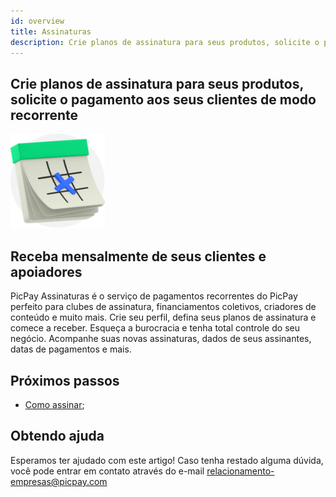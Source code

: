 ```yaml
---
id: overview
title: Assinaturas
description: Crie planos de assinatura para seus produtos, solicite o pagamento aos seus clientes de modo recorrente
---
```


<div style={{ display: 'flex' }}>
  <div style={{ display: 'flex', flex: '1 1 60%' }}>

## Crie planos de assinatura para seus produtos, solicite o pagamento aos seus clientes de modo recorrente

  </div>
  <div style={{ display: 'flex', flex: '1 2 40%' }}>
    <img src="../../../static/img/icone-banner-assinaturas.png" width="30%"/>
  </div>
</div>

## Receba mensalmente de seus clientes e apoiadores

PicPay Assinaturas é o serviço de pagamentos recorrentes do PicPay perfeito para clubes de assinatura, financiamentos coletivos, criadores de conteúdo e muito mais. Crie seu perfil, defina seus planos de assinatura e comece a receber. Esqueça a burocracia e tenha total controle do seu negócio. Acompanhe suas novas assinaturas, dados de seus assinantes, datas de pagamentos e mais.

## Próximos passos

- [Como assinar](/subscriptions/intro/sign-up);

## Obtendo ajuda

Esperamos ter ajudado com este artigo! Caso tenha restado alguma dúvida, você pode entrar em contato através do e-mail relacionamento-empresas@picpay.com
